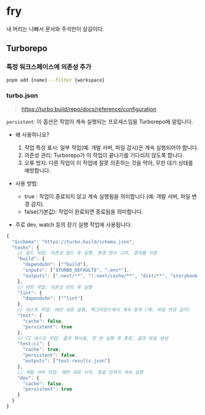 # fry

내 머리는 나빠서 문서와 주석만이 살길이다.

## Turborepo

### 특정 워크스페이스에 의존성 추가

```sh
pnpm add {name} --filter {workspace}
```

### turbo.json

> https://turbo.build/repo/docs/reference/configuration

`persistent`: 이 옵션은 작업이 계속 실행되는 프로세스임을 Turborepo에 알립니다.

- 왜 사용하나요?

  1. 작업 특성 표시: 일부 작업(예: 개발 서버, 파일 감시)은 계속 실행되어야 합니다.
  2. 의존성 관리: Turborepo가 이 작업이 끝나기를 기다리지 않도록 합니다.
  3. 오류 방지: 다른 작업이 이 작업에 잘못 의존하는 것을 막아, 무한 대기 상태를 예방합니다.

- 사용 방법:

  - true : 작업이 종료되지 않고 계속 실행됨을 의미합니다 (예: 개발 서버, 파일 변경 감지).
  - false(기본값): 작업이 완료되면 종료됨을 의미합니다.

- 주로 dev, watch 등의 장기 실행 작업에 사용됩니다.

```js
{
  "$schema": "https://turbo.build/schema.json",
  "tasks": {
    // 빌드 작업: 의존성 빌드 후 실행, 환경 변수 고려, 결과물 지정
    "build": {
      "dependsOn": ["^build"],
      "inputs": ["$TURBO_DEFAULT$", ".env*"],
      "outputs": [".next/**", "!.next/cache/**", "dist/**", "storybook-static/**"]
    },
    // 린트 작업: 의존성 린트 후 실행
    "lint": {
      "dependsOn": ["^lint"]
    },
    // 테스트 작업: 매번 새로 실행, 백그라운드에서 계속 동작 (예: 파일 변경 감지)
    "test": {
      "cache": false,
      "persistent": true
    },
    // CI 테스트 작업: 결과 재사용, 한 번 실행 후 종료, 결과 파일 생성
    "test:ci": {
      "cache": true,
      "persistent": false,
      "outputs": ["test-results.json"]
    },
    // 개발 서버 작업: 매번 새로 시작, 종료 전까지 계속 실행
    "dev": {
      "cache": false,
      "persistent": true
    }
  }
}
```
